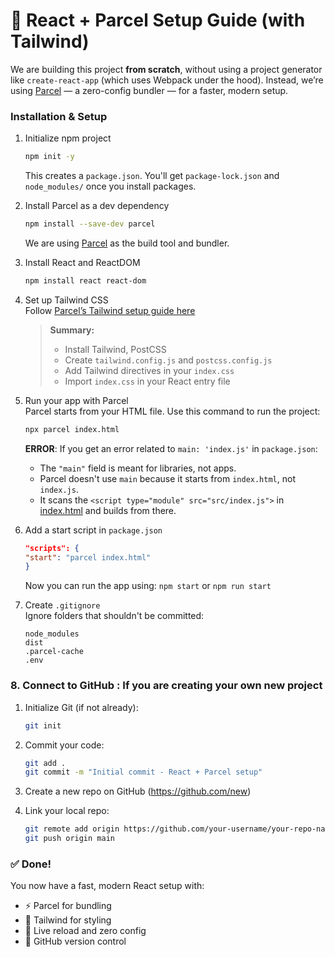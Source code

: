 # 🚀 React + Parcel Setup Guide (with Tailwind)

We are building this project **from scratch**, without using a project generator like `create-react-app` (which uses Webpack under the hood). Instead, we’re using [Parcel](https://parceljs.org) — a zero-config bundler — for a faster, modern setup.

###  Installation & Setup
1. Initialize npm project
    ```bash
    npm init -y
    ```
    This creates a `package.json`. You'll get `package-lock.json` and `node_modules/` once you install packages.

2. Install Parcel as a dev dependency
    ```bash
    npm install --save-dev parcel
    ```
    We are using [Parcel](./Parcel.md) as the build tool and bundler.

3. Install React and ReactDOM
    ```bash
    npm install react react-dom
    ```
4. Set up Tailwind CSS  
Follow [Parcel’s Tailwind setup guide here](https://parceljs.org/recipes/react/#tailwind-css)

    > **Summary:**
    > - Install Tailwind, PostCSS  
    > - Create `tailwind.config.js` and `postcss.config.js`  
    > - Add Tailwind directives in your `index.css`  
    > - Import `index.css` in your React entry file

5. Run your app with Parcel     
Parcel starts from your HTML file. Use this command to run the project:
    ```bash
    npx parcel index.html
    ```

    **ERROR**: If you get an error related to `main: 'index.js'` in `package.json`:

    - The `"main"` field is meant for libraries, not apps.
    - Parcel doesn't use `main` because it starts from `index.html`, not `index.js`.
    - It scans the `<script type="module" src="src/index.js">` in [index.html](./index.html.md) and builds from there.

6. Add a start script in `package.json`
    ```json
    "scripts": {
    "start": "parcel index.html"
    }
    ```
    Now you can run the app using: `npm start` or `npm run start`

7. Create `.gitignore`  
Ignore folders that shouldn't be committed:
    ```
    node_modules
    dist
    .parcel-cache
    .env
    ```
### 8. Connect to GitHub : If you are creating your own new project
1. Initialize Git (if not already):

    ```bash
    git init
    ```
2. Commit your code:

    ```bash
    git add .
    git commit -m "Initial commit - React + Parcel setup"
    ```
3. Create a new repo on GitHub (https://github.com/new)
4. Link your local repo:
    ```bash
    git remote add origin https://github.com/your-username/your-repo-name.git
    git push origin main 
    ```

### ✅ Done!

You now have a fast, modern React setup with:
- ⚡ Parcel for bundling
- 💨 Tailwind for styling
- 🔄 Live reload and zero config
- 📂 GitHub version control

